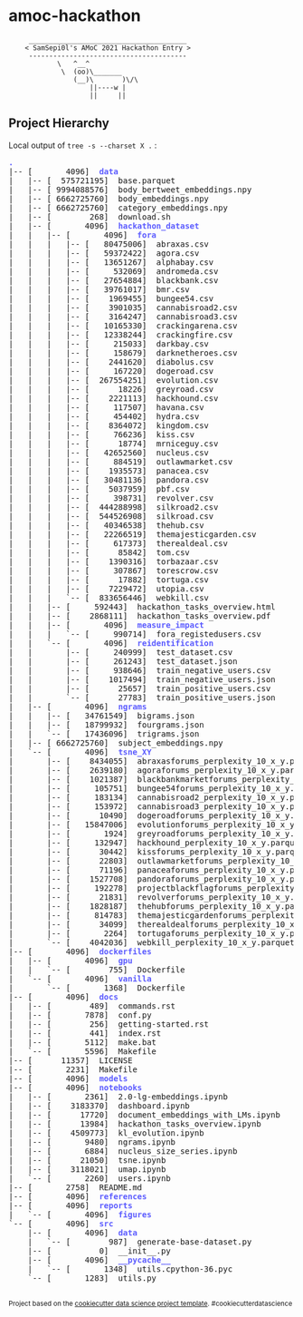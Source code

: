 amoc-hackathon
==============================
```
     _______________________________________
    < SamSepi0l's AMoC 2021 Hackathon Entry >
     ---------------------------------------
            \   ^__^
             \  (oo)\_______
                (__)\       )\/\
                    ||----w |
                    ||     ||
```

## Project Hierarchy

Local output of `tree -s --charset X .` :

<pre><font color="#5C5CFF"><b>.</b></font>
|-- [       4096]  <font color="#5C5CFF"><b>data</b></font>
|   |-- [  575721195]  base.parquet
|   |-- [ 9994088576]  body_bertweet_embeddings.npy
|   |-- [ 6662725760]  body_embeddings.npy
|   |-- [ 6662725760]  category_embeddings.npy
|   |-- [        268]  download.sh
|   |-- [       4096]  <font color="#5C5CFF"><b>hackathon_dataset</b></font>
|   |   |-- [       4096]  <font color="#5C5CFF"><b>fora</b></font>
|   |   |   |-- [   80475006]  abraxas.csv
|   |   |   |-- [   59372422]  agora.csv
|   |   |   |-- [   13651267]  alphabay.csv
|   |   |   |-- [     532069]  andromeda.csv
|   |   |   |-- [   27654884]  blackbank.csv
|   |   |   |-- [   39761017]  bmr.csv
|   |   |   |-- [    1969455]  bungee54.csv
|   |   |   |-- [    3901035]  cannabisroad2.csv
|   |   |   |-- [    3164247]  cannabisroad3.csv
|   |   |   |-- [   10165330]  crackingarena.csv
|   |   |   |-- [   12338244]  crackingfire.csv
|   |   |   |-- [     215033]  darkbay.csv
|   |   |   |-- [     158679]  darknetheroes.csv
|   |   |   |-- [    2441620]  diabolus.csv
|   |   |   |-- [     167220]  dogeroad.csv
|   |   |   |-- [  267554251]  evolution.csv
|   |   |   |-- [      18226]  greyroad.csv
|   |   |   |-- [    2221113]  hackhound.csv
|   |   |   |-- [     117507]  havana.csv
|   |   |   |-- [     454402]  hydra.csv
|   |   |   |-- [    8364072]  kingdom.csv
|   |   |   |-- [     766236]  kiss.csv
|   |   |   |-- [      18774]  mrniceguy.csv
|   |   |   |-- [   42652560]  nucleus.csv
|   |   |   |-- [     884519]  outlawmarket.csv
|   |   |   |-- [    1935573]  panacea.csv
|   |   |   |-- [   30481136]  pandora.csv
|   |   |   |-- [    5037959]  pbf.csv
|   |   |   |-- [     398731]  revolver.csv
|   |   |   |-- [  444288998]  silkroad2.csv
|   |   |   |-- [  544526908]  silkroad.csv
|   |   |   |-- [   40346538]  thehub.csv
|   |   |   |-- [   22266519]  themajesticgarden.csv
|   |   |   |-- [     617373]  therealdeal.csv
|   |   |   |-- [      85842]  tom.csv
|   |   |   |-- [    1390316]  torbazaar.csv
|   |   |   |-- [     307867]  torescrow.csv
|   |   |   |-- [      17882]  tortuga.csv
|   |   |   |-- [    7229472]  utopia.csv
|   |   |   `-- [  833656446]  webkill.csv
|   |   |-- [     592443]  hackathon_tasks_overview.html
|   |   |-- [    2868111]  hackathon_tasks_overview.pdf
|   |   |-- [       4096]  <font color="#5C5CFF"><b>measure_impact</b></font>
|   |   |   `-- [     990714]  fora_registedusers.csv
|   |   `-- [       4096]  <font color="#5C5CFF"><b>reidentification</b></font>
|   |       |-- [     240999]  test_dataset.csv
|   |       |-- [     261243]  test_dataset.json
|   |       |-- [     938646]  train_negative_users.csv
|   |       |-- [    1017494]  train_negative_users.json
|   |       |-- [      25657]  train_positive_users.csv
|   |       `-- [      27783]  train_positive_users.json
|   |-- [       4096]  <font color="#5C5CFF"><b>ngrams</b></font>
|   |   |-- [   34761549]  bigrams.json
|   |   |-- [   18799932]  fourgrams.json
|   |   `-- [   17436096]  trigrams.json
|   |-- [ 6662725760]  subject_embeddings.npy
|   `-- [       4096]  <font color="#5C5CFF"><b>tsne_XY</b></font>
|       |-- [    8434055]  abraxasforums_perplexity_10_x_y.parquet
|       |-- [    2639180]  agoraforums_perplexity_10_x_y.parquet
|       |-- [    1021387]  blackbankmarketforums_perplexity_10_x_y.parquet
|       |-- [     105751]  bungee54forums_perplexity_10_x_y.parquet
|       |-- [     183134]  cannabisroad2_perplexity_10_x_y.parquet
|       |-- [     153972]  cannabisroad3_perplexity_10_x_y.parquet
|       |-- [      10490]  dogeroadforums_perplexity_10_x_y.parquet
|       |-- [   15847006]  evolutionforums_perplexity_10_x_y.parquet
|       |-- [       1924]  greyroadforums_perplexity_10_x_y.parquet
|       |-- [     132947]  hackhound_perplexity_10_x_y.parquet
|       |-- [      30442]  kissforums_perplexity_10_x_y.parquet
|       |-- [      22803]  outlawmarketforums_perplexity_10_x_y.parquet
|       |-- [      71196]  panaceaforums_perplexity_10_x_y.parquet
|       |-- [    1527708]  pandoraforums_perplexity_10_x_y.parquet
|       |-- [     192278]  projectblackflagforums_perplexity_10_x_y.parquet
|       |-- [      21831]  revolverforums_perplexity_10_x_y.parquet
|       |-- [    1828187]  thehubforums_perplexity_10_x_y.parquet
|       |-- [     814783]  themajesticgardenforums_perplexity_10_x_y.parquet
|       |-- [      34099]  therealdealforums_perplexity_10_x_y.parquet
|       |-- [       2264]  tortugaforums_perplexity_10_x_y.parquet
|       `-- [    4042036]  webkill_perplexity_10_x_y.parquet
|-- [       4096]  <font color="#5C5CFF"><b>dockerfiles</b></font>
|   |-- [       4096]  <font color="#5C5CFF"><b>gpu</b></font>
|   |   `-- [        755]  Dockerfile
|   `-- [       4096]  <font color="#5C5CFF"><b>vanilla</b></font>
|       `-- [       1368]  Dockerfile
|-- [       4096]  <font color="#5C5CFF"><b>docs</b></font>
|   |-- [        489]  commands.rst
|   |-- [       7878]  conf.py
|   |-- [        256]  getting-started.rst
|   |-- [        441]  index.rst
|   |-- [       5112]  make.bat
|   `-- [       5596]  Makefile
|-- [      11357]  LICENSE
|-- [       2231]  Makefile
|-- [       4096]  <font color="#5C5CFF"><b>models</b></font>
|-- [       4096]  <font color="#5C5CFF"><b>notebooks</b></font>
|   |-- [       2361]  2.0-lg-embeddings.ipynb
|   |-- [    3183370]  dashboard.ipynb
|   |-- [      17720]  document_embeddings_with_LMs.ipynb
|   |-- [      13984]  hackathon_tasks_overview.ipynb
|   |-- [    4509773]  kl_evolution.ipynb
|   |-- [       9480]  ngrams.ipynb
|   |-- [       6884]  nucleus_size_series.ipynb
|   |-- [      21050]  tsne.ipynb
|   |-- [    3118021]  umap.ipynb
|   `-- [       2260]  users.ipynb
|-- [       2758]  README.md
|-- [       4096]  <font color="#5C5CFF"><b>references</b></font>
|-- [       4096]  <font color="#5C5CFF"><b>reports</b></font>
|   `-- [       4096]  <font color="#5C5CFF"><b>figures</b></font>
`-- [       4096]  <font color="#5C5CFF"><b>src</b></font>
    |-- [       4096]  <font color="#5C5CFF"><b>data</b></font>
    |   `-- [        987]  generate-base-dataset.py
    |-- [          0]  __init__.py
    |-- [       4096]  <font color="#5C5CFF"><b>__pycache__</b></font>
    |   `-- [       1348]  utils.cpython-36.pyc
    `-- [       1283]  utils.py

</pre>


<p><small>Project based on the <a target="_blank" href="https://drivendata.github.io/cookiecutter-data-science/">cookiecutter data science project template</a>. #cookiecutterdatascience</small></p>
